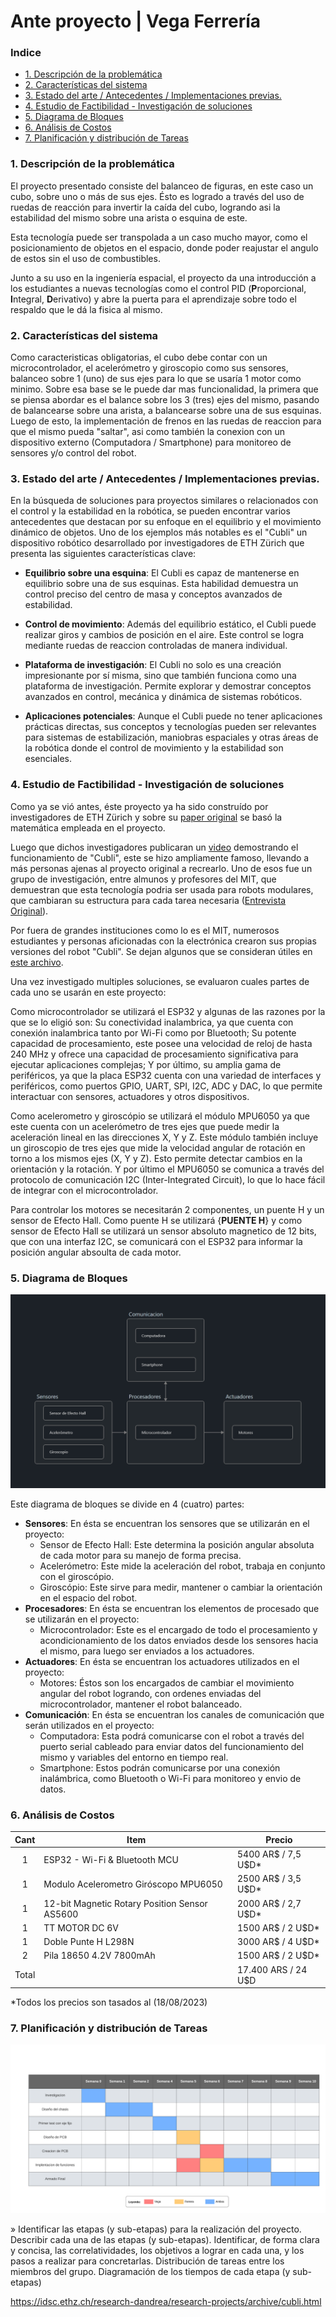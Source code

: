 # Ante proyecto | Vega Ferrería <!-- omit from toc -->

### Indice <!-- omit from toc -->
- [1. Descripción de la problemática](#1-descripción-de-la-problemática)
- [2. Características del sistema](#2-características-del-sistema)
- [3. Estado del arte / Antecedentes / Implementaciones previas.](#3-estado-del-arte--antecedentes--implementaciones-previas)
- [4. Estudio de Factibilidad - Investigación de soluciones](#4-estudio-de-factibilidad---investigación-de-soluciones)
- [5. Diagrama de Bloques](#5-diagrama-de-bloques)
- [6. Análisis de Costos](#6-análisis-de-costos)
- [7. Planificación y distribución de Tareas](#7-planificación-y-distribución-de-tareas)


### 1. Descripción de la problemática
El proyecto presentado consiste del balanceo de figuras, en este caso un cubo, sobre uno o más de sus ejes. Ésto es logrado a través del uso de ruedas de reacción para invertir la caída del cubo, logrando asi la estabilidad del mismo sobre una arista o esquina de este.

Esta tecnología puede ser transpolada a un caso mucho mayor, como el posicionamiento de objetos en el espacio, donde poder reajustar el angulo de estos sin el uso de combustibles.

Junto a su uso en la ingeniería espacial, el proyecto da una introducción a los estudiantes a nuevas tecnologías como el control PID (**P**roporcional, **I**ntegral, **D**erivativo) y abre la puerta para el aprendizaje sobre todo el respaldo que le dá la fisica al mismo. 

### 2. Características del sistema
Como caracteristicas obligatorias, el cubo debe contar con un microcontrolador, el acelerómetro y giroscopio como sus sensores, balanceo sobre 1 (uno) de sus ejes para lo que se usaría 1 motor como minimo. Sobre esa base se le puede dar mas funcionalidad, la primera que se piensa abordar es el balance sobre los 3 (tres) ejes del mismo, pasando de balancearse sobre una arista, a balancearse sobre una de sus esquinas. Luego de esto, la implementación de frenos en las ruedas de reaccion para que el mismo pueda "saltar", asi como también la conexion con un dispositivo externo (Computadora / Smartphone) para monitoreo de sensores y/o control del robot.

### 3. Estado del arte / Antecedentes / Implementaciones previas.
En la búsqueda de soluciones para proyectos similares o relacionados con el control y la estabilidad en la robótica, se pueden encontrar varios antecedentes que destacan por su enfoque en el equilibrio y el movimiento dinámico de objetos. Uno de los ejemplos más notables es el "Cubli" un dispositivo robótico desarrollado por investigadores de ETH Zürich que presenta las siguientes características clave:

- **Equilibrio sobre una esquina**: El Cubli es capaz de mantenerse en equilibrio sobre una de sus esquinas. Esta habilidad demuestra un control preciso del centro de masa y conceptos avanzados de estabilidad.

- **Control de movimiento**: Además del equilibrio estático, el Cubli puede realizar giros y cambios de posición en el aire. Este control se logra mediante ruedas de reaccion controladas de manera individual.

- **Plataforma de investigación**: El Cubli no solo es una creación impresionante por sí misma, sino que también funciona como una plataforma de investigación. Permite explorar y demostrar conceptos avanzados en control, mecánica y dinámica de sistemas robóticos.

- **Aplicaciones potenciales**: Aunque el Cubli puede no tener aplicaciones prácticas directas, sus conceptos y tecnologías pueden ser relevantes para sistemas de estabilización, maniobras espaciales y otras áreas de la robótica donde el control de movimiento y la estabilidad son esenciales.

### 4. Estudio de Factibilidad - Investigación de soluciones 
Como ya se vió antes, éste proyecto ya ha sido construído por investigadores de ETH Zürich y sobre su [paper original](https://folk.ntnu.no/skoge/prost/proceedings/ecc-2013/data/papers/0829.pdf) se basó la matemática empleada en el proyecto.

Luego que dichos investigadores publicaran un [video](https://www.youtube.com/watch?v=n_6p-1J551Y) demostrando el funcionamiento de "Cubli", este se hizo ampliamente famoso, llevando a más personas ajenas al proyecto original a recrearlo. Uno de esos fue un grupo de investigación, entre almunos y profesores del MIT, que demuestran que esta tecnología podria ser usada para robots modulares, que cambiaran su estructura para cada tarea necesaria ([Entrevista Original](https://www.youtube.com/watch?v=6aZbJS6LZbs)).

Por fuera de grandes instituciones como lo es el MIT, numerosos estudiantes y personas aficionadas con la electrónica crearon sus propias versiones del robot "Cubli". Se dejan algunos que se consideran útiles en [este archivo](Resources/Links/Cubli-remakes.md).

Una vez investigado multiples soluciones, se evaluaron cuales partes de cada uno se usarán en este proyecto:

Como microcontrolador se utilizará el ESP32 y algunas de las razones por la que se lo eligió son: Su conectividad inalambrica, ya que cuenta con conexión inalambrica tanto por Wi-Fi como por Bluetooth; Su potente capacidad de procesamiento, este posee una velocidad de reloj de hasta 240 MHz y ofrece una capacidad de procesamiento significativa para ejecutar aplicaciones complejas; Y por último, su amplia gama de periféricos, ya que la placa ESP32 cuenta con una variedad de interfaces y periféricos, como puertos GPIO, UART, SPI, I2C, ADC y DAC, lo que permite interactuar con sensores, actuadores y otros dispositivos.

Como acelerometro y giroscópio se utilizará el módulo MPU6050 ya que este cuenta con un acelerómetro de tres ejes que puede medir la aceleración lineal en las direcciones X, Y y Z.  Este módulo también incluye un giroscopio de tres ejes que mide la velocidad angular de rotación en torno a los mismos ejes (X, Y y Z). Esto permite detectar cambios en la orientación y la rotación. Y por último el MPU6050 se comunica a través del protocolo de comunicación I2C (Inter-Integrated Circuit), lo que lo hace fácil de integrar con el microcontrolador.

Para controlar los motores se necesitarán 2 componentes, un puente H y un sensor de Efecto Hall. Como puente H se utilizará {**PUENTE H**} y como sensor de Efecto Hall se utilizará un sensor absoluto magnetico de 12 bits, que con una interfaz I2C, se comunicará con el ESP32 para informar la posición angular absoulta de cada motor.

### 5. Diagrama de Bloques 
![Diagrama de bloques simplificado](Resources/Images/Diagrama-Bloques.png)

Este diagrama de bloques se divide en 4 (cuatro) partes:
- **Sensores**: En ésta se encuentran los sensores que se utilizarán en el proyecto:
  - Sensor de Efecto Hall: Este determina la posición angular absoluta de cada motor para su manejo de forma precisa.
  - Acelerómetro: Este mide la aceleración del robot, trabaja en conjunto con el giroscópio.
  - Giroscópio: Este sirve para medir, mantener o cambiar la orientación en el espacio del robot.
- **Procesadores**: En ésta se encuentran los elementos de procesado que se utilizarán en el proyecto:
  - Microcontrolador: Este es el encargado de todo el procesamiento y acondicionamiento de los datos enviados desde los sensores hacia el mismo, para luego ser enviados a los actuadores.
- **Actuadores**: En ésta se encuentran los actuadores utilizados en el proyecto:
  - Motores: Éstos son los encargados de cambiar el movimiento angular del robot logrando, con ordenes enviadas del microcontrolador, mantener el robot balanceado.
- **Comunicación**: En ésta se encuentran los canales de comunicación que serán utilizados en el proyecto:
  - Computadora: Esta podrá comunicarse con el robot a través del puerto serial cableado para enviar datos del funcionamiento del mismo y variables del entorno en tiempo real.
  - Smartphone: Estos podrán comunicarse por una conexión inalámbrica, como Bluetooth o Wi-Fi para monitoreo y envio de datos.



### 6. Análisis de Costos

<div align="center">

 Cant |                      Item                       | Precio
:----:|-------------------------------------------------|---------
 1    |          ESP32 - Wi-Fi & Bluetooth MCU          | 5400 AR$ / 7,5 U$D*
 1    |      Modulo Acelerometro Giróscopo MPU6050      | 2500 AR$ / 3,5 U$D*
 1    |  12-bit Magnetic Rotary Position Sensor AS5600  | 2000 AR$ / 2,7 U$D*
 1    |                  TT MOTOR DC 6V                 | 1500 AR$ / 2 U$D*
 1    |               Doble Punte H L298N               | 3000 AR$ / 4 U$D*
 2    |             Pila 18650 4.2V 7800mAh             | 1500 AR$ / 2 U$D*
Total |                                                 | 17.400 ARS / 24 U$D

</div>

*Todos los precios son tasados al (18/08/2023)

### 7. Planificación y distribución de Tareas

<div align="center">

![Diagrama de Gantt](Resources/Images/Diagrama-de-Gantt.png)

</div>







» Identificar las etapas (y sub-etapas) para la realización del proyecto. 
Describir cada una de las etapas (y sub-etapas). 
Identificar, de forma clara y concisa, las correlatividades, los objetivos a lograr en cada una, y los pasos a realizar para concretarlas. 
Distribución de tareas entre los miembros del grupo. 
Diagramación de los tiempos de cada etapa (y sub-etapas)


https://idsc.ethz.ch/research-dandrea/research-projects/archive/cubli.html